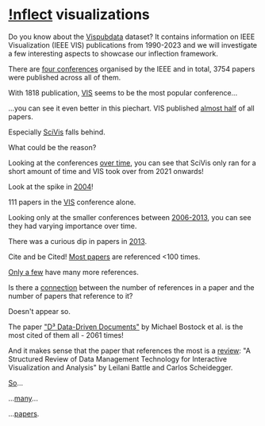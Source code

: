 # <a href="./">!nflect</a> visualizations

Do you know about the <a href="https://sites.google.com/site/vispubdata/home">Vispubdata</a> dataset? It contains information on IEEE Visualization (IEEE VIS) publications from 1990-2023 and we will investigate a few interesting aspects to showcase our inflection framework.

There are [four conferences](vis/#IEEEvis_countPerConf&col=%2300F05E&yax=0;2000&line=&ann=&high=) organised by the IEEE and in total, 3754 papers were published across all of them.



With 1818 publication, [VIS](vis/#IEEEvis_countPerConf&col=%2300F05E&yax=0;2000&line=&ann=Vis%3B0.5%3B1873.8%3B0%3B1818&high=Vis;1818) seems to be the most popular conference...


...you can see it even better in this piechart. VIS published [almost half](vis/#IEEEvis_countPerConf_pie&col=%2300F05E&line=&ann=&high=) of all papers.



Especially [SciVis](vis/#IEEEvis_countPerConf_pie&col=%2300F05E&line=&ann=&high=305;SciVis) falls behind.

What could be the reason?



Looking at the conferences [over time](vis/#IEEEvis_overTime&col=%2300F05E&yax=0;179.6&line=&ann=&high=), you can see that SciVis only ran for a short amount of time and VIS took over from 2021 onwards!



Look at the spike in [2004](vis/#IEEEvis_overTime&col=%2300F05E&yax=0;179.6&line=2001;0.8;2003;0.7;169.6;0;172.1;0&ann=2000%3B0.9%3B161.7%3B0%3B174&high=)!


111 papers in the [VIS](vis/#IEEEvis_overTime&col=%2300F05E&yax=0;179.6&line=2003;0.8;2002;0.9;121.6;0;131.3;0&ann=2002%3B0.2%3B133.3%3B0%3B111&high=2004;111;Vis) conference alone.


Looking only at the smaller conferences between [2006-2013](vis/#IEEEvis_smallerConf&col=%2300F05E&yax=0;70&xax=2006;2020&line=&ann=&high=), you can see they had varying importance over time.



There was a curious dip in papers in [2013](vis/#IEEEvis_smallerConf&col=%2300F05E&yax=0;70&xax=2009;2017&line=2013;0;2013;0;-1.1;0;70;0&ann=&high=2013;32;VAST).


Cite and be Cited! [Most papers](vis/#IEEEvis_citationHisto&col=%2300F05E&yax=0;4000&line=&ann=&high=0%20%E2%80%93%20100;3532) are referenced <100 times.


[Only a few](vis/#IEEEvis_citationHisto&col=%2300F05E&yax=0;209&line=0;0;2,0;0;2,0;0;2&ann=300%3B0.2%3B33.9%3B0%3B27%2C200%3B0.5%3B178%3B0%3B172&high=) have many more references.


Is there a [connection](vis/#IEEEvis_citeAndCited&col=%2300F05E&yax=0;200&xax=0;2197.8&line=&ann=&high=) between the number of references in a paper and the number of papers that reference to it?

Doesn't appear so.



The paper ["D³ Data-Driven Documents"](vis/#IEEEvis_citeAndCited&col=%2300F05E&yax=0;200&xax=0;2197.8&line=&ann=1558.39%3B0%3B58.2%3B0%3BD%C2%B3%20Data-Driven%0ADocuments&high=2061;41) by Michael Bostock et al. is the most cited of them all - 2061 times!


And it makes sense that the paper that references the most is a [review](vis/#IEEEvis_citeAndCited&col=%2300F05E&yax=0;200&xax=0;2197.8&line=&ann=&high=9;195): "A Structured Review of Data Management Technology for Interactive Visualization and Analysis" by Leilani Battle and Carlos Scheidegger.


[So](vis/#IEEEvis_citeAndCited&col=%2300F05E&yax=0;60&xax=0;500&line=&ann=&high=9;195)...


...[many](vis/#IEEEvis_citeAndCited&col=%2300F05E&yax=40;110&xax=0;500&line=&ann=&high=)...


...[papers](vis/#IEEEvis_citeAndCited&col=%2300F05E&yax=90;150&xax=0;500&line=&ann=&high=).
